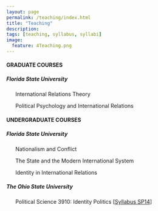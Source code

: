 ```yaml
---
layout: page
permalink: /teaching/index.html
title: "Teaching"
description:
tags: [teaching, syllabus, syllabi]
image:
  feature: 4Teaching.png
---
```


#### GRADUATE COURSES


##### Florida State University

&nbsp;&nbsp;&nbsp;&nbsp;&nbsp;&nbsp;International Relations Theory

&nbsp;&nbsp;&nbsp;&nbsp;&nbsp;&nbsp;Political Psychology and International Relations


#### UNDERGRADUATE COURSES


##### Florida State University

&nbsp;&nbsp;&nbsp;&nbsp;&nbsp;&nbsp;Nationalism and Conflict

&nbsp;&nbsp;&nbsp;&nbsp;&nbsp;&nbsp;The State and the Modern International System

&nbsp;&nbsp;&nbsp;&nbsp;&nbsp;&nbsp;Identity in International Relations


##### The Ohio State University

&nbsp;&nbsp;&nbsp;&nbsp;&nbsp;&nbsp;Political Science 3910: Identity Politics [<a href="../pdf/PS3910SyllabusSP14.pdf" target="_blank">Syllabus SP14</a>]
